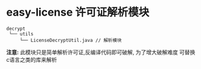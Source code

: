 # easy-license 许可证解析模块

```text
decrypt
 └── utils
     └── LicenseDecryptUtil.java // 解析模块
```

**注意:** 此模块只是简单解析许可证,反编译代码即可破解,
     为了增大破解难度 可替换 c语言之类的库来解析
